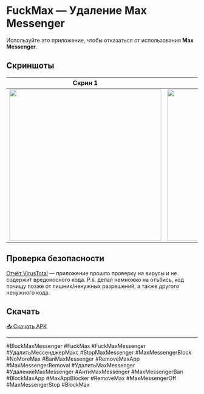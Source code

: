 # FuckMax — Удаление Max Messenger

Используйте это приложение, чтобы отказаться от использования **Max Messenger**.

## Скриншоты

| Скрин 1 | Скрин 2 |
|---|---|
| <img src="https://github.com/user-attachments/assets/ae45f6c6-2d57-4a13-9032-5fdea7f5d052" width="400" /> | <img src="https://github.com/user-attachments/assets/ee63c631-0293-45b5-84fc-683fac53ccf9" width="400" /> |


## Проверка безопасности

[Отчёт VirusTotal](https://www.virustotal.com/gui/file/df7e77910f3dd44663499842176fa93ac07c09d025507cae4aacc4870916163d?nocache=1) — приложение прошло проверку на вирусы и не содержит вредоносного кода.
P.s. делал немножко на отъбись, код почищу позже от лишних/ненужных разрешений, а также другого ненужного кода.
## Скачать

[📥 Скачать APK](https://github.com/0xcds4r/FuckMax/releases/download/release/app-release.apk)

---

#BlockMaxMessenger #FuckMax #FuckMaxMessenger #УдалитьМессенджерМакс #StopMaxMessenger #MaxMessengerBlock #NoMoreMax #BanMaxMessenger #RemoveMaxApp #MaxMessengerRemoval #УдалитьMaxMessenger #УдалениеMaxMessenger #АнтиMaxMessenger #MaxMessengerBan #BlockMaxApp #MaxAppBlocker #RemoveMax #MaxMessengerOff #MaxMessengerStop #BlockMax
